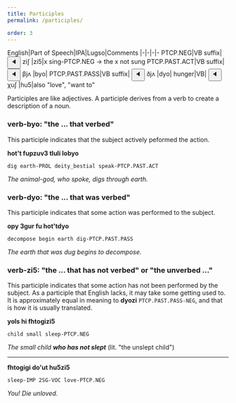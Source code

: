 ```yaml
---
title: Participles
permalink: /participles/

order: 3
---
```


English|Part of Speech|IPA|Lugso|Comments
|-|-|-|-
PTCP.NEG|VB suffix|<span class='spoken'> <button class='speak' type='button' data-ipa='ziʃ'>🔈</button> <span class='ipa'>ziʃ</span> </span>|zi5|x sing-PTCP.NEG -> the x not sung
PTCP.PAST.ACT|VB suffix|<span class='spoken'> <button class='speak' type='button' data-ipa='βjʌ'>🔈</button> <span class='ipa'>βjʌ</span> </span>|byo|
PTCP.PAST.PASS|VB suffix|<span class='spoken'> <button class='speak' type='button' data-ipa='ðjʌ'>🔈</button> <span class='ipa'>ðjʌ</span> </span>|dyo|
hunger|VB|<span class='spoken'> <button class='speak' type='button' data-ipa='χuʃ'>🔈</button> <span class='ipa'>χuʃ</span> </span>|hu5|also "love", "want to"

Participles are like adjectives. A participle derives from a verb to create a description of a noun. 

### verb-byo: "the ... that verbed" 

This participle indicates that the subject actively peformed the action.

**hot't fupzuv3 tluli lobyo**

`dig earth-PROL deity_bestial speak-PTCP.PAST.ACT`

_The animal-god, who spoke, digs through earth._

### verb-dyo: "the ... that was verbed"

This participle indicates that some action was performed to the subject.

**opy 3gur fu hot'tdyo**

`decompose begin earth dig-PTCP.PAST.PASS`

_The earth that was dug begins to decompose._

### verb-zi5: "the ... that has not verbed" or "the unverbed ..."

This participle indicates that some action has not been performed by the subject. As a participle that English lacks, it may take some getting used to. It is approximately equal in meaning to **dyozi** `PTCP.PAST.PASS-NEG`, and that is how it is usually translated.

**yols hi fhtogizi5**

`child small sleep-PTCP.NEG`

_The small child **who has not slept**_ (lit. "the unslept child")

---

**fhtogigi do'ut hu5zi5**

`sleep-IMP 2SG-VOC love-PTCP.NEG`

_You! Die unloved._

